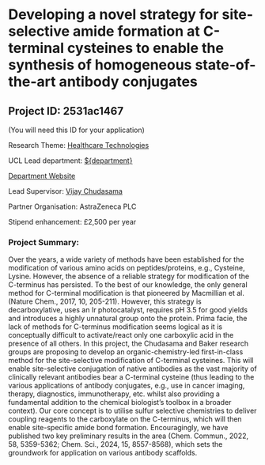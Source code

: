 # Developing a novel strategy for site-selective amide formation at C-terminal cysteines to enable the synthesis of homogeneous state-of-the-art antibody conjugates

## Project ID: **2531ac1467**
(You will need this ID for your application)

Research Theme: [Healthcare Technologies](../themes/healthcare-technologies.md)

UCL Lead department: [${department}](../departments/chemistry.md)

[Department Website](https://www.ucl.ac.uk/chemistry)

Lead Supervisor: [Vijay Chudasama](https://profiles.ucl.ac.uk/28175)

Partner Organisation: AstraZeneca PLC

Stipend enhancement: £2,500 per year

### Project Summary:

Over the years, a wide variety of methods have been established for the modification of various amino acids on peptides/proteins, e.g., Cysteine, Lysine. However, the absence of a reliable strategy for modification of the C-terminus has persisted. To the best of our knowledge, the only general method for C-terminal modification is that pioneered by Macmillian et al. (Nature Chem., 2017, 10, 205-211). However, this strategy is decarboxylative, uses an Ir photocatalyst, requires pH 3.5 for good yields and introduces a highly unnatural group onto the protein. Prima facie, the lack of methods for C-terminus modification seems logical as it is conceptually difficult to activate/react only one carboxylic acid in the presence of all others. In this project, the Chudasama and Baker research groups are proposing to develop an organic-chemistry-led first-in-class method for the site-selective modification of C-terminal cysteines. This will enable site-selective conjugation of native antibodies as the vast majority of clinically relevant antibodies bear a C-terminal cysteine (thus leading to the various applications of antibody conjugates, e.g., use in cancer imaging, therapy, diagnostics, immunotherapy, etc. whilst also providing a fundamental addition to the chemical biologist’s toolbox in a broader context). Our core concept is to utilise sulfur selective chemistries to deliver coupling reagents to the carboxylate on the C-terminus, which will then enable site-specific amide bond formation. Encouragingly, we have published two key preliminary results in the area (Chem. Commun., 2022, 58, 5359-5362; Chem. Sci., 2024, 15, 8557-8568), which sets the groundwork for application on various antibody scaffolds.
